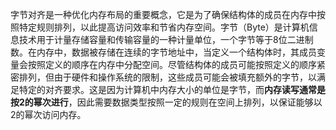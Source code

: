 字节对齐是一种优化内存布局的重要概念，它是为了确保结构体的成员在内存中按照特定规则排列，以此提高访问效率和节省内存空间。字节（Byte）是计算机信息技术用于计量存储容量和传输容量的一种计量单位，一个字节等于8位二进制数。在内存中，数据被存储在连续的字节地址中，当定义一个结构体时，其成员变量会按照定义的顺序在内存中分配空间。尽管结构体的成员可能按照定义的顺序紧密排列，但由于硬件和操作系统的限制，这些成员可能会被填充额外的字节，以满足特定的对齐要求。这是因为计算机中内存大小的单位是字节，而**内存读写通常是按2的幂次进行**，因此需要数据类型按照一定的规则在空间上排列，以保证能够以2的幂次访问内存。